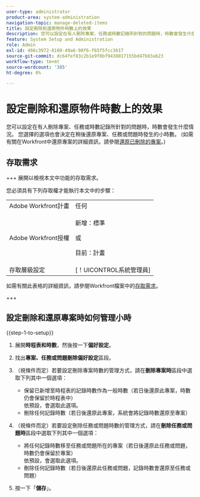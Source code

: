 ```yaml
---
user-type: administrator
product-area: system-administration
navigation-topic: manage-deleted-items
title: 設定刪除和還原物件時數上的效果
description: 您可以設定在有人刪除專案、任務或時數記錄所針對的問題時，時數會發生什麼情況。 您選擇的選項也會決定在稍後還原專案、任務或問題時發生的小時數。 (如需有關在Workfront中還原專案的詳細資訊，請參閱還原已刪除的專案。)
feature: System Setup and Administration
role: Admin
exl-id: 466c3972-8108-49a6-98f6-f65f5fcc3617
source-git-commit: dc64fef83c2b1e9f8bf9438017155bd47b83ab23
workflow-type: tm+mt
source-wordcount: '385'
ht-degree: 0%

---
```


# 設定刪除和還原物件時數上的效果

您可以設定在有人刪除專案、任務或時數記錄所針對的問題時，時數會發生什麼情況。 您選擇的選項也會決定在稍後還原專案、任務或問題時發生的小時數。 (如需有關在Workfront中還原專案的詳細資訊，請參閱[還原已刪除的專案](../../../administration-and-setup/manage-workfront/manage-deleted-items/restore-deleted-items.md)。)

## 存取需求

+++ 展開以檢視本文中功能的存取需求。

您必須具有下列存取權才能執行本文中的步驟：

<table style="table-layout:auto"> 
 <col> 
 <col> 
 <tbody> 
  <tr> 
   <td role="rowheader">Adobe Workfront計畫</td> 
   <td>任何</td> 
  </tr> 
  <tr> 
  <tr> 
   <td role="rowheader">Adobe Workfront授權</td> 
   <td><p>新增：標準</p>
       <p>或</p>
       <p>目前：計畫</p></td>
  </tr> 
  </tr> 
  <tr> 
   <td role="rowheader">存取層級設定</td> 
   <td>[！UICONTROL系統管理員]</td>
  </tr> 
 </tbody> 
</table>

如需有關此表格的詳細資訊，請參閱Workfront檔案中的[存取需求](/help/quicksilver/administration-and-setup/add-users/access-levels-and-object-permissions/access-level-requirements-in-documentation.md)。

+++

## 設定刪除和還原專案時如何管理小時

{{step-1-to-setup}}

1. 展開&#x200B;**時程表和時數**，然後按一下&#x200B;**偏好設定**。

1. 找出&#x200B;**專案、任務或問題刪除偏好設定**&#x200B;區段。
1. （視條件而定）若要設定刪除專案時數的管理方式，請在&#x200B;**刪除專案時**&#x200B;區段中選取下列其中一個選項：

   * 保留已新增至時程表的記錄時數作為一般時數（若日後還原此專案，時數仍會保留於時程表中）\
     依預設，會選取此選項。
   * 刪除任何記錄時數（若日後還原此專案，系統會將記錄時數還原至專案）

1. （視條件而定）若要設定刪除任務或問題時數的管理方式，請在&#x200B;**刪除任務或問題時**&#x200B;區段中選取下列其中一個選項：

   * 將任何記錄時數移至任務或問題所在的專案（若日後還原此任務或問題，時數仍會保留於專案）\
     依預設，會選取此選項。
   * 刪除任何記錄時數（若日後還原此任務或問題，記錄時數會還原至任務或問題）

1. 按一下「**儲存**」。

